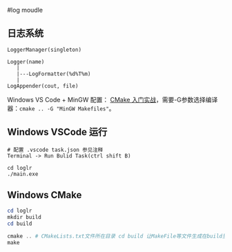 #log moudle

## 日志系统
```
LoggerManager(singleton)

Logger(name)
   |
   |---LogFormatter(%d%T%m)
   |
LogAppender(cout, file)
```
Windows VS Code + MinGW 配置：
[CMake 入门实战](https://www.hahack.com/codes/cmake/)，需要-G参数选择编译器：`cmake .. -G "MinGW Makefiles"`。

## Windows VSCode 运行
```shell
# 配置 .vscode task.json 参见注释
Terminal -> Run Bulid Task(ctrl shift B)

cd loglr
./main.exe
```
## Windows CMake

```powershell
cd loglr
mkdir build
cd build

cmake .. # CMakeLists.txt文件所在目录 cd build 让MakeFile等文件生成在build里
make
```

